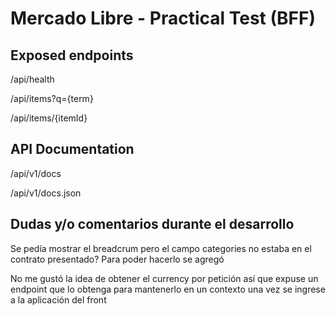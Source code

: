 # Mercado Libre - Practical Test (BFF)

## Exposed endpoints

/api/health

/api/items?q={term}

/api/items/{itemId}

## API Documentation

/api/v1/docs

/api/v1/docs.json

## Dudas y/o comentarios durante el desarrollo

Se pedía mostrar el breadcrum pero el campo categories no estaba en el contrato presentado? Para poder hacerlo se agregó

No me gustó la idea de obtener el currency por petición así que expuse un endpoint que lo obtenga para mantenerlo en un contexto una vez se ingrese a la aplicación del front
